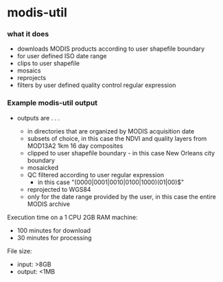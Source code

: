 # modis-util

### what it does

* downloads MODIS products according to user shapefile boundary
* for user defined ISO date range
* clips to user shapefile
* mosaics
* reprojects
* filters by user defined quality control regular expression

### Example modis-util output

* outputs are . . .

  * in directories that are organized by MODIS acquisition date
  * subsets of choice, in this case the NDVI and quality layers from MOD13A2 1km 16 day composites
  * clipped to user shapefile boundary - in this case New Orleans city boundary
  * mosaicked 
  * QC filtered according to user regular expression
    * in this case "(0000|0001|0010|0100|1000)(01|00)$"
  * reprojected to WGS84
  * only for the date range provided by the user, in this case the entire MODIS archive

Execution time on a 1 CPU 2GB RAM machine:

  * 100 minutes for download
  * 30 minutes for processing

File size:

  * input: >8GB
  * output: <1MB
